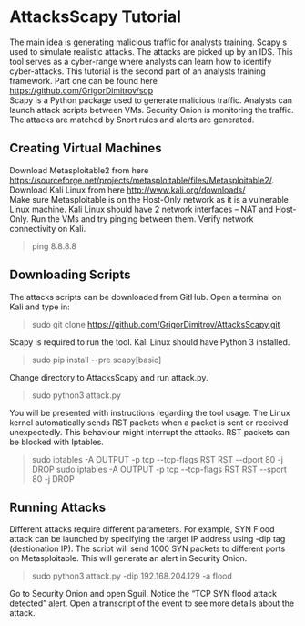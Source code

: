 # AttacksScapy Tutorial
The main idea is generating malicious traffic for analysts training. Scapy s used to simulate realistic attacks. The attacks are picked up by an IDS. This tool serves as a cyber-range where analysts can learn how to identify cyber-attacks.
This tutorial is the second part of an analysts training framework. Part one can be found here https://github.com/GrigorDimitrov/sop  
Scapy is a Python package used to generate malicious traffic. Analysts can launch attack scripts between VMs. Security Onion is monitoring the traffic. The attacks are matched by Snort rules and alerts are generated.

## Creating Virtual Machines
Download Metasploitable2 from here https://sourceforge.net/projects/metasploitable/files/Metasploitable2/. 
Download Kali Linux from here http://www.kali.org/downloads/  
Make sure Metasploitable is on the Host-Only network as it is a vulnerable Linux machine. Kali Linux should have 2 network interfaces – NAT and Host-Only. 
Run the VMs and try pinging between them. Verify network connectivity on Kali.
>ping 8.8.8.8

## Downloading Scripts
The attacks scripts can be downloaded from GitHub. Open a terminal on Kali and type in:
>sudo git clone https://github.com/GrigorDimitrov/AttacksScapy.git

Scapy is required to run the tool. Kali Linux should have Python 3 installed.
>sudo pip install --pre scapy[basic]

Change directory to AttacksScapy and run attack.py.
>sudo python3 attack.py

You will be presented with instructions regarding the tool usage. The Linux kernel automatically sends RST packets when a packet is sent or received unexpectedly. This behaviour might interrupt the attacks. RST packets can be blocked with Iptables.
>sudo iptables -A OUTPUT -p tcp --tcp-flags RST RST --dport 80 -j DROP
sudo iptables -A OUTPUT -p tcp --tcp-flags RST RST --sport 80 -j DROP

## Running Attacks
Different attacks require different parameters. For example, SYN Flood attack can be launched by specifying the target IP address using -dip tag (destionation IP). The script will send 1000 SYN packets to different ports on Metasploitable. This will generate an alert in Security Onion.
>sudo python3 attack.py -dip 192.168.204.129 -a flood

Go to Security Onion and open Sguil. Notice the “TCP SYN flood attack detected” alert. Open a transcript of the event to see more details about the attack.
